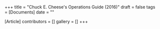 +++
title = "Chuck E. Cheese's Operations Guide (2016)"
draft = false
tags = [Documents]
date = ""

[Article]
contributors = []
gallery = []
+++